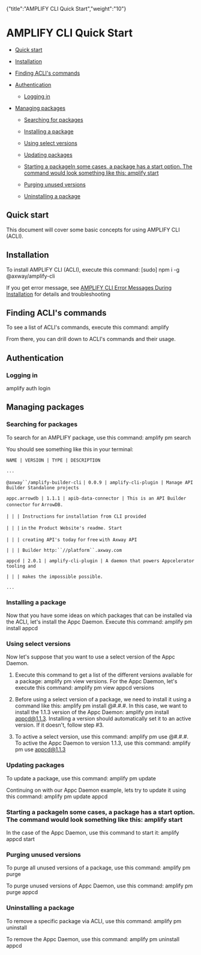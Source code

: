 {"title":"AMPLIFY CLI Quick Start","weight":"10"} 

# AMPLIFY CLI Quick Start

*   [Quick start](#Quickstart)
    
*   [Installation](#Installation)
    
*   [Finding ACLI's commands](#FindingACLI'scommands)
    
*   [Authentication](#Authentication)
    
    *   [Logging in](#Loggingin)
        
*   [Managing packages](#Managingpackages)
    
    *   [Searching for packages](#Searchingforpackages)
        
    *   [Installing a package](#Installingapackage)
        
    *   [Using select versions](#Usingselectversions)
        
    *   [Updating packages](#Updatingpackages)
        
    *   [Starting a packageIn some cases, a package has a start option. The command would look something like this: amplify <product> start](#StartingapackageInsomecases,apackagehasastartoption.Thecommandwouldlooksomethinglikethis:amplify<product>start)
        
    *   [Purging unused versions](#Purgingunusedversions)
        
    *   [Uninstalling a package](#Uninstallingapackage)
        

## Quick start

This document will cover some basic concepts for using AMPLIFY CLI (ACLI).

## Installation

To install AMPLIFY CLI (ACLI), execute this command: \[sudo\] npm i -g @axway/amplify-cli

If you get error message, see [AMPLIFY CLI Error Messages During Installation](/docs/appc/AMPLIFY_CLI/AMPLIFY_CLI_Error_Messages_During_Installation/) for details and troubleshooting

## Finding ACLI's commands

To see a list of ACLI's commands, execute this command: amplify

From there, you can drill down to ACLI's commands and their usage.

## Authentication

### Logging in

amplify auth login

## Managing packages

### Searching for packages

To search for an AMPLIFY package, use this command: amplify pm search

You should see something like this in your terminal:

`NAME | VERSION | TYPE | DESCRIPTION`

`...`

`@axway``/amplify-builder-cli` `| 0.0.9 | amplify-cli-plugin | Manage API Builder Standalone projects`

`appc.arrowdb | 1.1.1 | apib-data-connector | This is an API Builder connector` `for` `ArrowDB.`

`| | | Instructions` `for` `installation from CLI provided`

`| | |` `in` `the Product Website's readme. Start`

`| | | creating API's today` `for`  `free` `with Axway API`

`| | | Builder http:``//platform``.axway.com`

`appcd | 2.0.1 | amplify-cli-plugin | A daemon that powers Appcelerator tooling and`

`| | | makes the impossible possible.`

`...`

### Installing a package

Now that you have some ideas on which packages that can be installed via the ACLI, let's install the Appc Daemon. Execute this command: amplify pm install appcd

### Using select versions

Now let's suppose that you want to use a select version of the Appc Daemon.

1.  Execute this command to get a list of the different versions available for a package: amplify pm view <package> versions. For the Appc Daemon, let's execute this command: amplify pm view appcd versions
    
2.  Before using a select version of a package, we need to install it using a command like this: amplify pm install <package>@#.#.#. In this case, we want to install the 1.1.3 version of the Appc Daemon: amplify pm install appcd@1.1.3. Installing a version should automatically set it to an active version. If it doesn't, follow step #3.
    
3.  To active a select version, use this command: amplify pm use <package>@#.#.#. To active the Appc Daemon to version 1.1.3, use this command: amplify pm use appcd@1.1.3
    

### Updating packages

To update a package, use this command: amplify pm update <package>

Continuing on with our Appc Daemon example, lets try to update it using this command: amplify pm update appcd

### Starting a packageIn some cases, a package has a start option. The command would look something like this: amplify <product> start

In the case of the Appc Daemon, use this command to start it: amplify appcd start

### Purging unused versions

To purge all unused versions of a package, use this command: amplify pm purge <package>

To purge unused versions of Appc Daemon, use this command: amplify pm purge appcd

### Uninstalling a package

To remove a specific package via ACLI, use this command: amplify pm uninstall <package>

To remove the Appc Daemon, use this command: amplify pm uninstall appcd